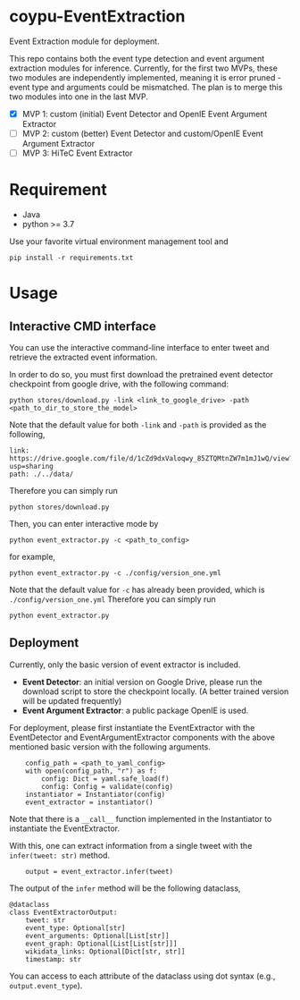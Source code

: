 # coypu-EventExtraction
Event Extraction module for deployment.

This repo contains both the event type detection and event argument extraction modules for inference. Currently, for the first two MVPs, these two modules are independently implemented, meaning it is error pruned - event type and arguments could be mismatched. 
The plan is to merge this two modules into one in the last MVP.

- [x] MVP 1: custom (initial) Event Detector and OpenIE Event Argument Extractor
- [ ] MVP 2: custom (better) Event Detector and custom/OpenIE Event Argument Extractor
- [ ] MVP 3: HiTeC Event Extractor

# Requirement
- Java
- python >= 3.7

Use your favorite virtual environment management tool and 
```
pip install -r requirements.txt
```

# Usage
## Interactive CMD interface
You can use the interactive command-line interface to enter tweet and retrieve the extracted event information.

In order to do so, you must first download the pretrained event detector checkpoint from 
google drive, with the following command:
```
python stores/download.py -link <link_to_google_drive> -path <path_to_dir_to_store_the_model>
```
Note that the default value for both `-link` and `-path` is provided as the following,
```
link: https://drive.google.com/file/d/1cZd9dxValoqwy_85ZTQMtnZW7m1mJ1wQ/view?usp=sharing 
path: ./../data/
```
Therefore you can simply run
```
python stores/download.py
```

Then, you can enter interactive mode by
```
python event_extractor.py -c <path_to_config>
```
for example,
```
python event_extractor.py -c ./config/version_one.yml
```
Note that the default value for `-c` has already been provided, which is `./config/version_one.yml`
Therefore you can simply run
```
python event_extractor.py 
```

## Deployment
Currently, only the basic version of event extractor is included. 
- **Event Detector**: an initial version on Google Drive, please run the download script to store the 
checkpoint locally. (A better trained version will be updated frequently)
- **Event Argument Extractor**: a public package OpenIE is used.

For deployment, please first instantiate the EventExtractor with the EventDetector and 
EventArgumentExtractor components with the above mentioned basic version with the following arguments. 
```
    config_path = <path_to_yaml_config>
    with open(config_path, "r") as f:
        config: Dict = yaml.safe_load(f)
        config: Config = validate(config)
    instantiator = Instantiator(config)
    event_extractor = instantiator()
```
Note that there is a `__call__` function implemented in the Instantiator to instantiate the EventExtractor.

With this, one can extract information from a single tweet with the `infer(tweet: str)` method.
```
    output = event_extractor.infer(tweet)
```
The output of the `infer` method will be the following dataclass,
```
@dataclass
class EventExtractorOutput:
    tweet: str
    event_type: Optional[str]
    event_arguments: Optional[List[str]]
    event_graph: Optional[List[List[str]]]
    wikidata_links: Optional[Dict[str, str]]
    timestamp: str
```
You can access to each attribute of the dataclass using dot syntax (e.g., `output.event_type`).

